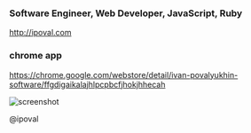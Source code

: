 ### Software Engineer, Web Developer, JavaScript, Ruby

http://ipoval.com

### chrome app
https://chrome.google.com/webstore/detail/ivan-povalyukhin-software/ffgdigaikalajhlpcpbcfjhokjhhecah

![screenshot](https://raw.github.com/ipoval/ipoval.github.io/master/chromeapp/assets/images/screenshot1280x800.png)

@ipoval

